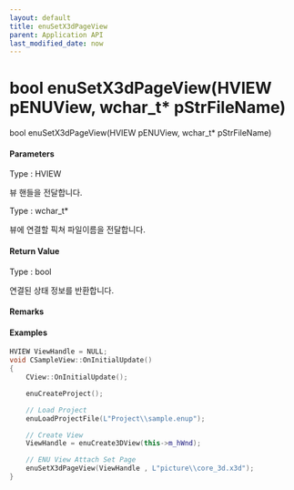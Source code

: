 ```yaml
---
layout: default
title: enuSetX3dPageView
parent: Application API
last_modified_date: now
---
```

# bool enuSetX3dPageView\(HVIEW pENUView, wchar\_t\* pStrFileName\)

bool enuSetX3dPageView\(HVIEW pENUView, wchar\_t\* pStrFileName\)

#### Parameters

Type : HVIEW

뷰 핸들을 전달합니다.

Type : wchar\_t\*

뷰에 연결할 픽쳐 파일이름을 전달합니다.

#### Return Value

Type : bool

연결된 상태 정보를 반환합니다.

#### Remarks

#### Examples

```cpp
HVIEW ViewHandle = NULL; 
void CSampleView::OnInitialUpdate() 
{ 
    CView::OnInitialUpdate(); 

    enuCreateProject(); 

    // Load Project
    enuLoadProjectFile(L"Project\\sample.enup"); 

    // Create View
    ViewHandle = enuCreate3DView(this->m_hWnd);

    // ENU View Attach Set Page
    enuSetX3dPageView(ViewHandle , L"picture\\core_3d.x3d");
}
```



